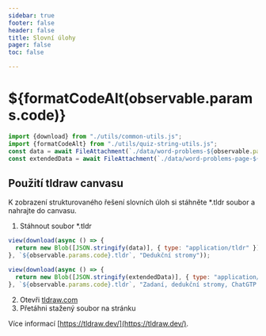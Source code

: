 ```yaml
---
sidebar: true
footer: false
header: false
title: Slovní úlohy
pager: false
toc: false

---
```



# ${formatCodeAlt(observable.params.code)}

```js
import {download} from "./utils/common-utils.js";
import {formatCodeAlt} from "./utils/quiz-string-utils.js";
const data = await FileAttachment(`./data/word-problems-${observable.params.code}.tldr`).json();
const extendedData = await FileAttachment(`./data/word-problems-page-${observable.params.code}.tldr`).json();
```

## Použití tldraw canvasu
K zobrazení strukturovaného řešení slovních úloh si stáhněte *.tldr soubor a nahrajte do canvasu. 

1. Stáhnout soubor *.tldr
```js
view(download(async () => {  
  return new Blob([JSON.stringify(data)], { type: "application/tldr" });
}, `${observable.params.code}.tldr`, "Dedukční stromy"));

view(download(async () => {  
  return new Blob([JSON.stringify(extendedData)], { type: "application/tldr" });
}, `${observable.params.code}.tldr`, "Zadaní, dedukční stromy, ChatGTP prompts."));
```

2. Otevři [tldraw.com](https://www.tldraw.com)
3. Přetáhni stažený soubor na stránku

Více informací [https://tldraw.dev/](https://tldraw.dev/).
